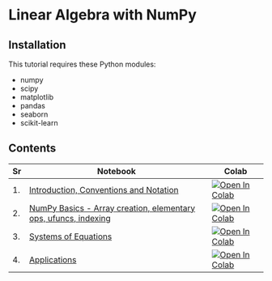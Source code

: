 # Linear Algebra with NumPy

## Installation

This tutorial requires these Python modules:
* numpy
* scipy
* matplotlib
* pandas
* seaborn
* scikit-learn

## Contents
| Sr | Notebook | Colab |
| -- | -------- | ----- |
| 1. | [Introduction, Conventions and Notation](01_intro.ipynb) | [![Open In Colab](https://colab.research.google.com/assets/colab-badge.svg)](https://colab.research.google.com/github/jaidevd/linalg-numpy/blob/master/01_intro.ipynb) |
| 2. | [NumPy Basics - Array creation, elementary ops, ufuncs, indexing](02_numpy_basics.ipynb) | [![Open In Colab](https://colab.research.google.com/assets/colab-badge.svg)](https://colab.research.google.com/github/jaidevd/linalg-numpy/blob/master/02_numpy_basics.ipynb) | 
| 3. | [Systems of Equations](03_linear_systems.ipynb) | [![Open In Colab](https://colab.research.google.com/assets/colab-badge.svg)](https://colab.research.google.com/github/jaidevd/linalg-numpy/blob/master/03_linear_systems.ipynb) |
| 4. | [Applications](04_applications.ipynb) | [![Open In Colab](https://colab.research.google.com/assets/colab-badge.svg)](https://colab.research.google.com/github/jaidevd/linalg-numpy/blob/master/04_applications.ipynb) |
